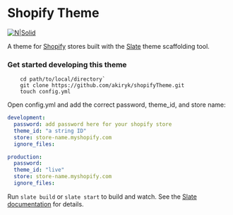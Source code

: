 # Shopify Theme

[![N|Solid](https://dl.dropboxusercontent.com/s/8bbyrq6xcdxdfde/logo.gif)](https://nodesource.com/products/nsolid)

A theme for [Shopify](https://www.shopify.com/) stores built with the [Slate](https://shopify.github.io/slate/) theme scaffolding tool.

### Get started developing this theme

```
    cd path/to/local/directory`
    git clone https://github.com/akiryk/shopifyTheme.git
    touch config.yml
```
 Open config.yml and add the correct password, theme_id, and store name:
```yml
development:
  password: add password here for your shopify store
  theme_id: "a string ID"
  store: store-name.myshopify.com
  ignore_files:

production:
  password:
  theme_id: "live"
  store: store-name.myshopify.com
  ignore_files:
```
Run `slate build` or `slate start` to build and watch. See the [Slate documentation](https://shopify.github.io/slate/) for details.
